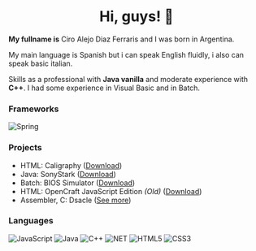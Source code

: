 <h1 align="center">Hi, guys! 👋</h1>

**My fullname is** Ciro Alejo Diaz Ferraris and I was born in Argentina.

My main language is Spanish but i can speak English fluidly, i also can speak basic italian.

Skills as a professional with **Java vanilla** and moderate experience with **C++**. I had some experience
in Visual Basic and in Batch.

### Frameworks
![Spring](https://img.shields.io/badge/spring-black?style=for-the-badge&logo=spring)

### Projects
- HTML: Caligraphy ([Download](https://sourceforge.net/projects/ciro2-utilities/files/Caligraphy/))
- Java: SonyStark ([Download](https://sourceforge.net/projects/ciro2-utilities/files/SonyStark/))
- Batch: BIOS Simulator ([Download](https://sourceforge.net/projects/ciro2-utilities/files/BIOS-Simulator/))
- HTML: OpenCraft JavaScript Edition *(Old)* ([Download](https://github.com/CiroZDP/mc-jse))
- Assembler, C: Dsacle ([See more](https://github.com/CiroZDP/dsacle))

### Languages
![JavaScript](https://img.shields.io/badge/javascript-black?style=for-the-badge&logo=javascript)
![Java](https://img.shields.io/badge/java-black?style=for-the-badge&logo=openjdk)
![C++](https://img.shields.io/badge/c++-black?style=for-the-badge&logo=cplusplus)
![NET](https://img.shields.io/badge/.net-black?style=for-the-badge&logo=.net)
![HTML5](https://img.shields.io/badge/html5-black?style=for-the-badge&logo=html5)
![CSS3](https://img.shields.io/badge/css3-black?style=for-the-badge&logo=css3)
